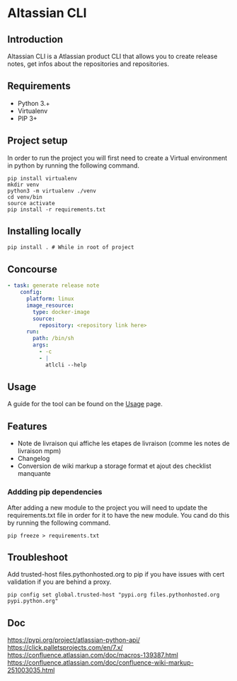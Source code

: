 # Altassian CLI
## Introduction
Altassian CLI is a Atlassian product CLI that allows you to create release notes, get infos about the repositories and repositories.

## Requirements
* Python 3.+
* Virtualenv
* PIP 3+

## Project setup

In order to run the project you will first need to create a Virtual environment in python by running the following command.

```
pip install virtualenv
mkdir venv
python3 -m virtualenv ./venv
cd venv/bin
source activate
pip install -r requirements.txt
```

## Installing locally
```
pip install . # While in root of project
```

## Concourse
```yaml
- task: generate release note
    config:
      platform: linux
      image_resource:
        type: docker-image
        source:
          repository: <repository link here>
      run:
        path: /bin/sh
        args:
          - -c
          - |            
            atlcli --help

```
## Usage
A guide for the tool can be found on the [Usage](./doc/Usage.md) page.


## Features
* Note de livraison qui affiche les etapes de livraison (comme les notes de livraison mpm)
* Changelog
* Conversion de wiki markup a storage format et ajout des checklist manquante


### Addding pip dependencies
After adding a new module to the project you will need to update the requirements.txt file in order for it to have the new module. You cand do this by running the following command.

```
pip freeze > requirements.txt
```
## Troubleshoot

Add trusted-host files.pythonhosted.org to pip if you have issues with cert validation if you are behind a proxy.
```
pip config set global.trusted-host "pypi.org files.pythonhosted.org pypi.python.org"
```
## Doc
https://pypi.org/project/atlassian-python-api/
https://click.palletsprojects.com/en/7.x/
https://confluence.atlassian.com/doc/macros-139387.html
https://confluence.atlassian.com/doc/confluence-wiki-markup-251003035.html
